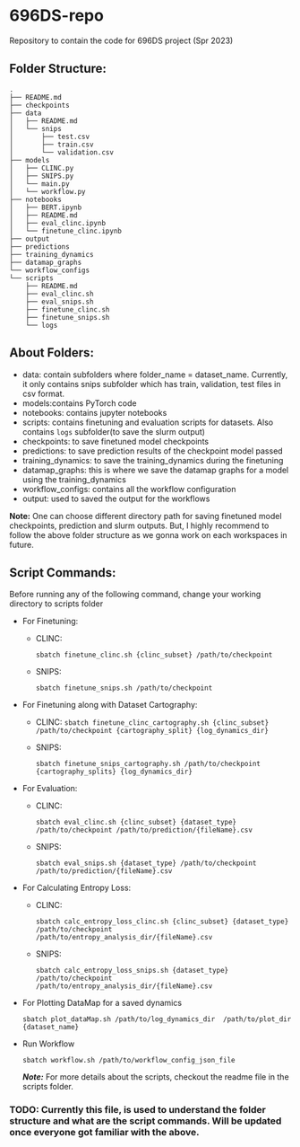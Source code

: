 # 696DS-repo
Repository to contain the code for 696DS project (Spr 2023)

## Folder Structure:
```text
.
├── README.md
├── checkpoints
├── data
│   ├── README.md
│   └── snips
│       ├── test.csv
│       ├── train.csv
│       └── validation.csv
├── models
│   ├── CLINC.py
│   ├── SNIPS.py
│   └── main.py
│   └── workflow.py
├── notebooks
│   ├── BERT.ipynb
│   ├── README.md
│   ├── eval_clinc.ipynb
│   └── finetune_clinc.ipynb
├── output
├── predictions
├── training_dynamics
├── datamap_graphs
└── workflow_configs
└── scripts
    ├── README.md
    ├── eval_clinc.sh
    ├── eval_snips.sh
    ├── finetune_clinc.sh
    ├── finetune_snips.sh
    └── logs
```

## About Folders:
  - data:  contain subfolders where folder_name = dataset_name. Currently, it only contains snips subfolder which has train, validation, test files in csv format.
  - models:contains PyTorch code 
  - notebooks: contains jupyter notebooks 
  - scripts: contains finetuning and evaluation scripts for datasets. Also contains `logs` subfolder(to save the slurm output)
  - checkpoints: to save finetuned model checkpoints
  - predictions: to save prediction results of the checkpoint model passed
  - training_dynamics: to save the training_dynamics during the finetuning
  - datamap_graphs: this is where we save the datamap graphs for a model using the training_dynamics
  - workflow_configs: contains all the workflow configuration
  - output: used to saved the output for the workflows

**Note:** One can choose different directory path for saving finetuned model checkpoints, prediction and slurm outputs. But, I highly recommend to follow the above folder structure as we gonna work on each workspaces in future.

## Script Commands:
  Before running any of the following command, change your working directory to scripts folder
  - For Finetuning:

    - CLINC:

      ```sbatch finetune_clinc.sh {clinc_subset} /path/to/checkpoint```

    - SNIPS:

      ```sbatch finetune_snips.sh /path/to/checkpoint```

  - For Finetuning along with Dataset Cartography:

    - CLINC:
        ```sbatch finetune_clinc_cartography.sh {clinc_subset} /path/to/checkpoint {cartography_split} {log_dynamics_dir}```

    - SNIPS:

      ```sbatch finetune_snips_cartography.sh /path/to/checkpoint {cartography_splits} {log_dynamics_dir}```


  - For Evaluation:
    
    - CLINC:

      ```sbatch eval_clinc.sh {clinc_subset} {dataset_type} /path/to/checkpoint /path/to/prediction/{fileName}.csv```

    - SNIPS:

      ```sbatch eval_snips.sh {dataset_type} /path/to/checkpoint /path/to/prediction/{fileName}.csv```

  - For Calculating Entropy Loss:
    
    - CLINC:

      ```sbatch calc_entropy_loss_clinc.sh {clinc_subset} {dataset_type} /path/to/checkpoint /path/to/entropy_analysis_dir/{fileName}.csv```

    - SNIPS:

      ```sbatch calc_entropy_loss_snips.sh {dataset_type} /path/to/checkpoint /path/to/entropy_analysis_dir/{fileName}.csv```
  
  - For Plotting DataMap for a saved dynamics

     ```sbatch plot_dataMap.sh /path/to/log_dynamics_dir  /path/to/plot_dir {dataset_name}```

  - Run Workflow
  
    ```sbatch workflow.sh /path/to/workflow_config_json_file```

    ***Note:*** For more details about the scripts, checkout the readme file in the scripts folder.


### TODO: Currently this file, is used to understand the folder structure and what are the script commands. Will be updated once everyone got familiar with the above.